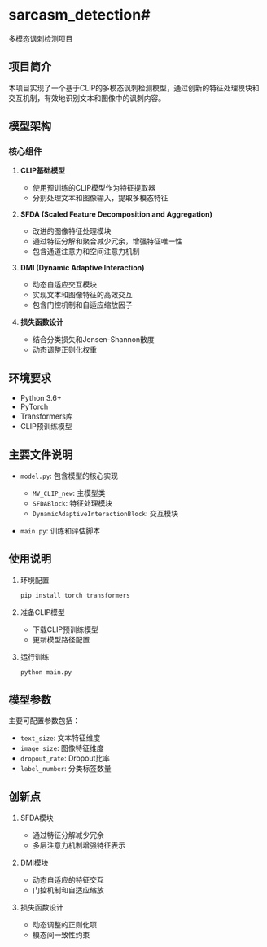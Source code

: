 # sarcasm_detection# 
多模态讽刺检测项目

## 项目简介
本项目实现了一个基于CLIP的多模态讽刺检测模型，通过创新的特征处理模块和交互机制，有效地识别文本和图像中的讽刺内容。

## 模型架构

### 核心组件

1. **CLIP基础模型**
   - 使用预训练的CLIP模型作为特征提取器
   - 分别处理文本和图像输入，提取多模态特征

2. **SFDA (Scaled Feature Decomposition and Aggregation)**
   - 改进的图像特征处理模块
   - 通过特征分解和聚合减少冗余，增强特征唯一性
   - 包含通道注意力和空间注意力机制

3. **DMI (Dynamic Adaptive Interaction)**
   - 动态自适应交互模块
   - 实现文本和图像特征的高效交互
   - 包含门控机制和自适应缩放因子

4. **损失函数设计**
   - 结合分类损失和Jensen-Shannon散度
   - 动态调整正则化权重

## 环境要求

- Python 3.6+
- PyTorch
- Transformers库
- CLIP预训练模型

## 主要文件说明

- `model.py`: 包含模型的核心实现
  - `MV_CLIP_new`: 主模型类
  - `SFDABlock`: 特征处理模块
  - `DynamicAdaptiveInteractionBlock`: 交互模块

- `main.py`: 训练和评估脚本

## 使用说明

1. 环境配置
   ```bash
   pip install torch transformers
   ```

2. 准备CLIP模型
   - 下载CLIP预训练模型
   - 更新模型路径配置

3. 运行训练
   ```bash
   python main.py
   ```

## 模型参数

主要可配置参数包括：
- `text_size`: 文本特征维度
- `image_size`: 图像特征维度
- `dropout_rate`: Dropout比率
- `label_number`: 分类标签数量

## 创新点

1. SFDA模块
   - 通过特征分解减少冗余
   - 多层注意力机制增强特征表示

2. DMI模块
   - 动态自适应的特征交互
   - 门控机制和自适应缩放

3. 损失函数设计
   - 动态调整的正则化项
   - 模态间一致性约束
